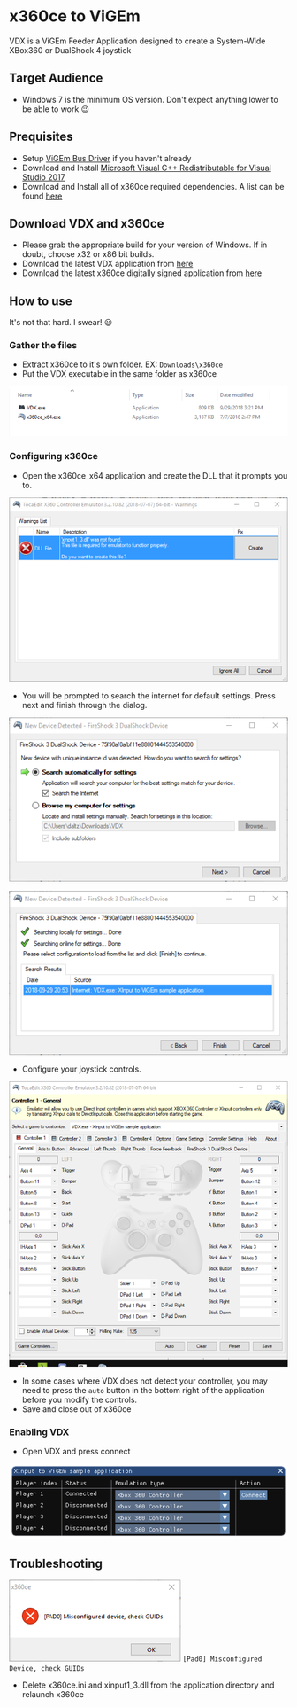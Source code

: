 # x360ce to ViGEm

VDX is a ViGEm Feeder Application designed to create a System-Wide XBox360 or DualShock 4 joystick

## Target Audience
- Windows 7 is the minimum OS version. Don't expect anything lower to be able to work 😉

## Prequisites
- Setup [ViGEm Bus Driver](https://docs.vigem.org/#!vigem-bus-driver-installation.md) if you haven't already
- Download and Install [Microsoft Visual C++ Redistributable for Visual Studio 2017](https://visualstudio.microsoft.com/de/downloads/)
- Download and Install all of x360ce required dependencies. A list can be found [here](https://github.com/x360ce/x360ce#system-requirements)

## Download VDX and x360ce
 
- Please grab the appropriate build for your version of Windows. If in doubt, choose x32 or x86 bit builds.
- Download the latest VDX application from [here](https://buildbot.vigem.org/builds/VDX/master/)
- Download the latest x360ce digitally signed application from [here](https://github.com/x360ce/x360ce#download)

## How to use

It's not that hard. I swear! 😃

### Gather the files
- Extract x360ce to it's own folder. EX: `Downloads\x360ce`
- Put the VDX executable in the same folder as x360ce

![2018-09-29_16-41-39.png](img/2018-09-29_16-41-39.png)

### Configuring x360ce
- Open the x360ce_x64 application and create the DLL that it prompts you to. 

![x360ce_x64_2018-09-29_16-44-21.png](img/x360ce_x64_2018-09-29_16-44-21.png)

- You will be prompted to search the internet for default settings. Press next and finish through the dialog.

![x360ce_x64_2018-09-29_16-49-17.png](img/x360ce_x64_2018-09-29_16-49-17.png)

![x360ce_x64_2018-09-29_16-49-33.png](img/x360ce_x64_2018-09-29_16-49-33.png)

- Configure your joystick controls.

![x360ce_x64_2018-09-29_16-54-11.png](img/x360ce_x64_2018-09-29_16-54-11.png)

- In some cases where VDX does not detect your controller, you may need to press the `auto` button in the bottom right of the application before you modify the controls.
- Save and close out of x360ce

### Enabling VDX
- Open VDX and press connect

![VDX_2018-09-29_16-57-57.png](img/VDX_2018-09-29_16-57-57.png)

## Troubleshooting
![Pad0_Error_10_2_2018.png](img/Pad0_Error_10_2_2018.png) 
`[Pad0] Misconfigured Device, check GUIDs`
- Delete x360ce.ini and xinput1_3.dll from the application directory and relaunch x360ce
